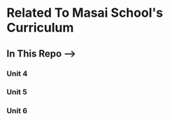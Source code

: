 <h1>Related To Masai School's Curriculum</h1>

<h2>In This Repo  --> </h2>

<h3>Unit 4</h3>
<h3>Unit 5</h3>
<h3>Unit 6</h3>
